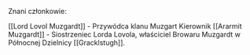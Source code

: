 Znani członkowie:

[[Lord Lovol Muzgardt]] - Przywódca klanu Muzgart
Kierownik [[Ararmit Muzgardt]] - Siostrzeniec Lorda Lovola, właściciel Browaru Muzgardt w Północnej Dzielnicy [[Gracklstugh]].